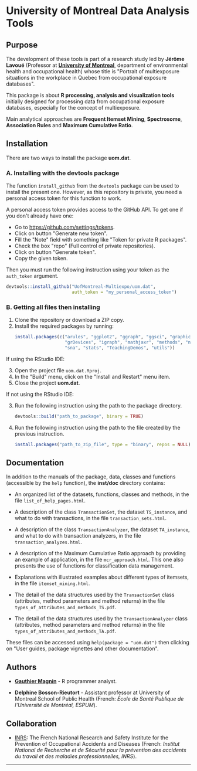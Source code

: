 # University of Montreal Data Analysis Tools


## Purpose

The development of these tools is part of a research study led by **Jérôme Lavoué** (Professor at [**University of Montreal**](https://recherche.umontreal.ca/english/home/), department of environmental health and occupational health) whose title is "Portrait of multiexposure situations in the workplace in Quebec from occupational exposure databases".

This package is about **R processing, analysis and visualization tools** initially designed for processing data from occupational exposure databases, especially for the concept of multiexposure.

Main analytical approaches are **Frequent Itemset Mining**, **Spectrosome**, **Association Rules** and **Maximum Cumulative Ratio**.


## Installation

There are two ways to install the package **uom.dat**.

### A. Installing with the devtools package

The function `install_github` from the `devtools` package can be used to install the present one. However, as this repository is private, you need a personal access token for this function to work.

A personal access token provides access to the GitHub API. To get one if you don't already have one:

* Go to <https://github.com/settings/tokens>.
* Click on button "Generate new token".
* Fill the "Note" field with something like "Token for private R packages".
* Check the box "repo" (Full control of private repositories).
* Click on button "Generate token".
* Copy the given token.

Then you must run the following instruction using your token as the `auth_token` argument.
```r
devtools::install_github("UofMontreal-Multiexpo/uom.dat",
                         auth_token = "my_personal_access_token")
```

### B. Getting all files then installing

1. Clone the repository or download a ZIP copy.
2. Install the required packages by running:
   ```r
   install.packages(c("arules", "ggplot2", "ggraph", "ggsci", "graphics",
                      "grDevices", "igraph", "mathjaxr", "methods", "network",
                      "sna", "stats", "TeachingDemos", "utils"))
   ```

If using the RStudio IDE:

3. Open the project file `uom.dat.Rproj`.
4. In the "Build" menu, click on the "Install and Restart" menu item.
5. Close the project **uom.dat**.

If not using the RStudio IDE:

3. Run the following instruction using the path to the package directory.
   ```r
   devtools::build("path_to_package", binary = TRUE)
   ```
4. Run the following instruction using the path to the file created by the previous instruction.
   ```r
   install.packages("path_to_zip_file", type = "binary", repos = NULL)
   ```


## Documentation

In addition to the manuals of the package, data, classes and functions (accessible by the `help` function), the **inst/doc** directory contains:

* An organized list of the datasets, functions, classes and methods, in the file `list_of_help_pages.html`.

* A description of the class `TransactionSet`, the dataset `TS_instance`, and what to do with transactions, in the file `transaction_sets.html`.

* A description of the class `TransactionAnalyzer`, the dataset `TA_instance`, and what to do with transaction analyzers, in the file `transaction_analyzes.html`.

* A description of the Maximum Cumulative Ratio approach by providing an example of application, in the file `mcr_approach.html`. This one also presents the use of functions for classification data management.

* Explanations with illustrated examples about different types of itemsets, in the file `itemset_mining.html`.

* The detail of the data structures used by the `TransactionSet` class (attributes, method parameters and method returns) in the file `types_of_attributes_and_methods_TS.pdf`. 

* The detail of the data structures used by the `TransactionAnalyzer` class (attributes, method parameters and method returns) in the file `types_of_attributes_and_methods_TA.pdf`.

These files can be accessed using `help(package = "uom.dat")` then clicking on "User guides, package vignettes and other documentation".


## Authors

* [**Gauthier Magnin**](https://fr.linkedin.com/in/gauthier-magnin) - R programmer analyst.

* **Delphine Bosson-Rieutort** - Assistant professor at University of Montreal School of Public Health (French: *École de Santé Publique de l'Université de Montréal, ESPUM*).


## Collaboration

* [INRS](http://en.inrs.fr/): The French National Research and Safety Institute for the Prevention of Occupational Accidents and Diseases (French: *Institut National de Recherche et de Sécurité pour la prévention des accidents du travail et des maladies professionnelles, INRS*).


---